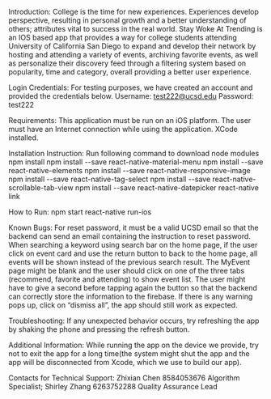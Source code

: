 Introduction:
College is the time for new experiences. Experiences develop perspective, resulting in personal growth and a better understanding of others; attributes vital to success in the real world. Stay Woke At Trending is an IOS based app that provides a way for college students attending University of California San Diego to expand and develop their network by hosting and attending a variety of events, archiving favorite events, as well as personalize their discovery feed through a filtering system based on popularity, time and category, overall providing a better user experience. 




Login Credentials:
For testing purposes, we have created an account and provided the credentials below.
Username: test222@ucsd.edu
Password: test222




Requirements:
This application must be run on an iOS platform.
The user must have an Internet connection while using the application.
XCode installed.




Installation Instruction:
Run following command to download node modules
	npm install
	npm install --save react-native-material-menu
	npm install --save react-native-elements
	npm install --save react-native-responsive-image
	npm install --save react-native-tag-select
	npm install --save react-native-scrollable-tab-view
	npm install --save react-native-datepicker
	react-native link




How to Run:
npm start
react-native run-ios




Known Bugs:
For reset password, it must be a valid UCSD email so that the backend can send an email containing the instruction to reset password.
When searching a keyword using search bar on the home page, if the user click on event card and use the return button to back to the home page, all events will be shown instead of the previous search result. 
The MyEvent page might be blank and the user should click on one of the three tabs (recommend, favorite and attending) to show event list.
The user might have to give a second before tapping again the button so that the backend can correctly store the information to the firebase.
If there is any warning pops up, click on “dismiss all”, the app should still work as expected.




Troubleshooting:
If any unexpected behavior occurs, try refreshing the app by shaking the phone and pressing the refresh button.




Additional Information:
While running the app on the device we provide, try not to exit the app for a long time(the system might shut the app and the app will be disconnected from Xcode, which we use to build our app). 



Contacts for Technical Support:
Zhixian Chen 8584053676 Algorithm Specialist;
Shirley Zhang 6263752288 Quality Assurance Lead

